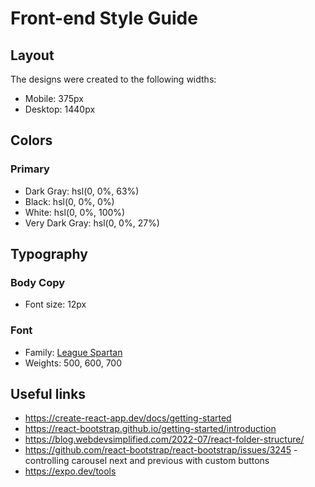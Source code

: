 # Front-end Style Guide

## Layout

The designs were created to the following widths:

- Mobile: 375px
- Desktop: 1440px

## Colors

### Primary

- Dark Gray: hsl(0, 0%, 63%)
- Black: hsl(0, 0%, 0%)
- White: hsl(0, 0%, 100%)
- Very Dark Gray: hsl(0, 0%, 27%)

## Typography

### Body Copy

- Font size: 12px

### Font

- Family: [League Spartan](https://fonts.google.com/specimen/League+Spartan)
- Weights: 500, 600, 700

## Useful links
- https://create-react-app.dev/docs/getting-started
- https://react-bootstrap.github.io/getting-started/introduction
- https://blog.webdevsimplified.com/2022-07/react-folder-structure/
- https://github.com/react-bootstrap/react-bootstrap/issues/3245 - controlling carousel next and previous with custom buttons 
- https://expo.dev/tools
